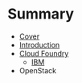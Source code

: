# Summary

* [Cover](README.md)
* [Introduction](documentation/Introduction.md)
* [Cloud Foundry](documentation/CloudFoundry.md)
   * [IBM](documentation/Ibm.md)
* OpenStack

